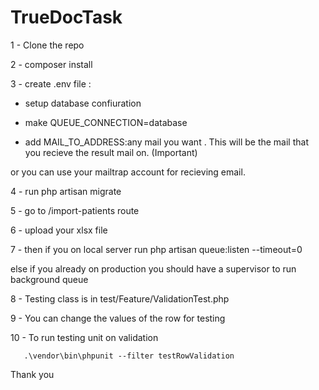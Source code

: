 # TrueDocTask

1 - Clone the repo

2 - composer install

3 - create .env file :

 - setup database confiuration

 - make QUEUE_CONNECTION=database

 - add MAIL_TO_ADDRESS:any mail you want . This will be the mail that you recieve the result mail on. (Important)

 or you can use your mailtrap account for recieving email.

4 - run php artisan migrate

5 - go to  /import-patients route

6 - upload your xlsx file

7 - then if you on local server run  php artisan queue:listen --timeout=0

else if you already on production you should have a supervisor to run background queue


8 - Testing class is in  test/Feature/ValidationTest.php

9 - You can change the values of the row for testing

10 - To run testing unit on validation 

       .\vendor\bin\phpunit --filter testRowValidation


Thank you
